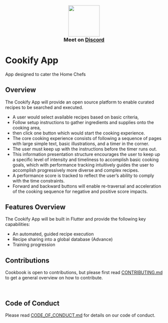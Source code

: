 <h3 align="center"> 
  <a href="https://discord.gg/7HhXhbN9pe"><img src="https://avatars.githubusercontent.com/u/111001087?s=200&v=4" width="100"></a>
<br>  
   Meet on <a href="https://discord.gg/7HhXhbN9pe">Discord</a>
</h3>

# Cookify App

App designed to cater the Home Chefs


## Overview
  The Cookify App will provide an open source platform to enable curated recipes to be searched and executed. 
  
  - A user would select available recipes based on basic criteria, 
  - Follow setup instructions to gather ingredients and supplies onto the cooking area, 
  - then click one button which would start the cooking experience.
  - The core cooking experience consists of following a sequence of pages with large simple text, basic illustrations, 
and a timer in the corner. 
  - The user must keep up with the instructions before the timer runs out. 
  - This information presentation structure encourages the user to keep up a specific level of intensity and timeliness to accomplish basic
cooking goals, which with performance tracking intuitively guides the user to accomplish progressively more diverse and complex recipes.
  - A performance score is tracked to reflect the user’s ability to comply with the time constraints. 
  - Forward and backward buttons will enable re-traversal and acceleration of the cooking sequence for negative and positive score impacts.

## Features Overview
The Cookify App will be built in Flutter and provide the following key capabilities:

  - An automated, guided recipe execution
  - Recipe sharing into a global database (Advance)
  - Training progression

## Contributions
  Cookbook is open to contributions, but please first read [CONTRIBUTING.md](CONTRIBUTING.md) to get
a general overview on how to contribute.
  
<br>  
  
## Code of Conduct
  Please read [CODE_OF_CONDUCT.md](CODE_OF_CONDUCT.md) for details on our code of conduct.
